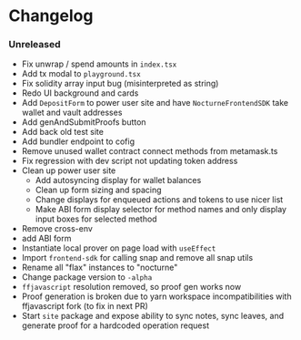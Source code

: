 # Changelog

### Unreleased

- Fix unwrap / spend amounts in `index.tsx`
- Add tx modal to `playground.tsx`
- Fix solidity array input bug (misinterpreted as string)
- Redo UI background and cards
- Add `DepositForm` to power user site and have `NocturneFrontendSDK` take wallet and vault addresses
- Add genAndSubmitProofs button
- Add back old test site
- Add bundler endpoint to cofig
- Remove unused wallet contract connect methods from metamask.ts
- Fix regression with dev script not updating token address
- Clean up power user site
  - Add autosyncing display for wallet balances
  - Clean up form sizing and spacing
  - Change displays for enqueued actions and tokens to use nicer list
  - Make ABI form display selector for method names and only display input boxes for selected method
- Remove cross-env
- add ABI form
- Instantiate local prover on page load with `useEffect`
- Import `frontend-sdk` for calling snap and remove all snap utils
- Rename all "flax" instances to "nocturne"
- Change package version to `-alpha`
- `ffjavascript` resolution removed, so proof gen works now
- Proof generation is broken due to yarn workspace incompatibilities with ffjavascript fork (to fix in next PR)
- Start `site` package and expose ability to sync notes, sync leaves, and generate proof for a hardcoded operation request

